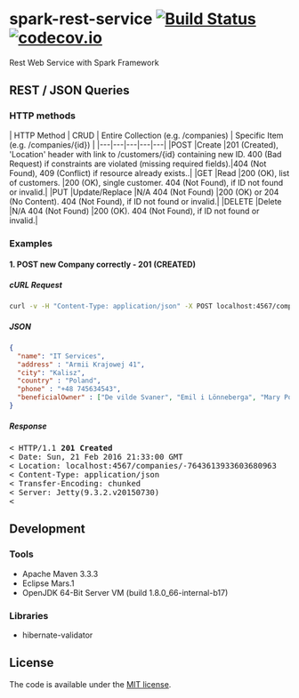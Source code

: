 # spark-rest-service [![Build Status](https://travis-ci.org/amarcinkowski/spark-rest-service.svg?branch=master)](https://travis-ci.org/amarcinkowski/spark-rest-service) [![codecov.io](https://codecov.io/github/amarcinkowski/spark-rest-service/coverage.svg?branch=master)](https://codecov.io/github/amarcinkowski/spark-rest-service?branch=master)

Rest Web Service with Spark Framework

## REST / JSON Queries

### HTTP methods
| HTTP Method |	CRUD |	Entire Collection (e.g. /companies) |	Specific Item (e.g. /companies/{id}) |
|---|---|---|---|---|
|POST |Create |201 (Created), 'Location' header with link to /customers/{id} containing new ID. 400 (Bad Request) if constraints are violated (missing required fields).|404 (Not Found), 409 (Conflict) if resource already exists..|
|GET |Read	|200 (OK), list of customers. |200 (OK), single customer. 404 (Not Found), if ID not found or invalid.|
|PUT	|Update/Replace	|N/A 404 (Not Found) |200 (OK) or 204 (No Content). 404 (Not Found), if ID not found or invalid.|
|DELETE	|Delete	|N/A 404 (Not Found)	|200 (OK). 404 (Not Found), if ID not found or invalid.|

### Examples
#### 1. POST new Company correctly - 201 (CREATED)

##### cURL Request
```bash
curl -v -H "Content-Type: application/json" -X POST localhost:4567/companies -d '{"name" : "IT Services",  "address" : "Armii Krajowej 41",  "city": "Kalisz",  "country" : "Poland",  "phone" : "+48 745634543",  "beneficialOwner" : ["De vilde Svaner", "Emil i Lönneberga", "Mary Poppins", "Den lille Havfrue"]}'
```
##### JSON
```json
{
  "name": "IT Services",
  "address" : "Armii Krajowej 41",
  "city": "Kalisz",
  "country" : "Poland",
  "phone" : "+48 745634543",
  "beneficialOwner" : ["De vilde Svaner", "Emil i Lönneberga", "Mary Poppins", "Den lille Havfrue"]
}
```
##### Response
<pre>
< HTTP/1.1 <b>201 Created</b>
< Date: Sun, 21 Feb 2016 21:33:00 GMT
< <n>Location: localhost:4567/companies/-7643613933603680963</b>
< Content-Type: application/json
< Transfer-Encoding: chunked
< Server: Jetty(9.3.2.v20150730)
< 
</pre>

## Development
### Tools
* Apache Maven 3.3.3
* Eclipse Mars.1
* OpenJDK 64-Bit Server VM (build 1.8.0_66-internal-b17)

### Libraries
* hibernate-validator

## License

The code is available under the [MIT license](LICENSE.txt).
